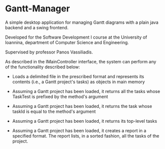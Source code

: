 # Gantt-Manager
A simple desktop application for managing Gantt diagrams with a plain java backend and a swing frontend.

Developed for the Software Development I course at the University of Ioannina, department of Computer Science and Engineering.  

Supervised by professor Panos Vassiliadis.

As described in the IMainController interface, the system can perform any of the functionality described below:

* Loads a delimited file in the prescribed format and represents its contents (i.e., a Gantt project's tasks) as objects in main memory

* Assuming a Gantt project has been loaded, it returns all the tasks whose TaskTest is prefixed by the method's argument

* Assuming a Gantt project has been loaded, it returns the task whose taskId is equal to the method's argument

* Assuming a Gantt project has been loaded, it returns its top-level tasks 

* Assuming a Gantt project has been loaded, it creates a report in a specified format. The report lists, in a sorted fashion, all the tasks of the project.
